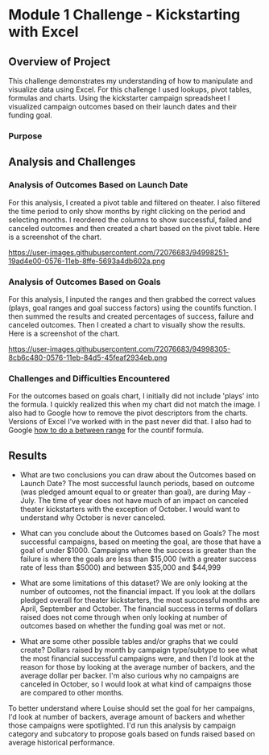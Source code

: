 # Module 1 Challenge - Kickstarting with Excel

## Overview of Project
This challenge demonstrates my understanding of how to manipulate and visualize data using Excel. For this challenge I used lookups, pivot tables, formulas and charts. Using the kickstarter campaign spreadsheet I visualized campaign outcomes based on their launch dates and their funding goal.

### Purpose

## Analysis and Challenges

### Analysis of Outcomes Based on Launch Date
For this analysis, I created a pivot table and filtered on theater. I also filtered the time period to only show months by right clicking on the period and selecting months. I reordered the columns to show successful, failed and canceled outcomes and then created a chart based on the pivot table. Here is a screenshot of the chart.

https://user-images.githubusercontent.com/72076683/94998251-19ad4e00-0576-11eb-8ffe-5693a4db602a.png

### Analysis of Outcomes Based on Goals
For this analysis, I inputed the ranges and then grabbed the correct values (plays, goal ranges and goal success factors) using the countifs function. I then summed the results and created percentages of success, failure and canceled outcomes. Then I created a chart to visually show the results. Here is a screenshot of the chart.

https://user-images.githubusercontent.com/72076683/94998305-8cb6c480-0576-11eb-84d5-45feaf2934eb.png

### Challenges and Difficulties Encountered
For the outcomes based on goals chart, I initially did not include 'plays' into the formula. I quickly realized this when my chart did not match the image. I also had to Google how to remove the pivot descriptors from the charts. Versions of Excel I've worked with in the past never did that. I also had to Google [how to do a between range](https://www.extendoffice.com/documents/excel/2412-excel-count-cells-between-two-values.html) for the countif formula.


## Results

- What are two conclusions you can draw about the Outcomes based on Launch Date?
The most successful launch periods, based on outcome (was pledged amount equal to or greater than goal), are during May - July.
The time of year does not have much of an impact on canceled theater kickstarters with the exception of October. I would want to understand why October is never canceled.

- What can you conclude about the Outcomes based on Goals?
The most successful campaigns, based on meeting the goal, are those that have a goal of under $1000. Campaigns where the success is greater than the failure is where the goals are less than $15,000 (with a greater success rate of less than $5000) and between $35,000 and $44,999

- What are some limitations of this dataset?
We are only looking at the number of outcomes, not the financial impact. If you look at the dollars pledged overall for theater kickstarters, the most successful months are April, September and October. The financial success in terms of dollars raised does not come through when only looking at number of outcomes based on whether the funding goal was met or not.

- What are some other possible tables and/or graphs that we could create?
Dollars raised by month by campaign type/subtype to see what the most financial successful campaigns were, and then I'd look at the reason for those by looking at the average number of backers, and the average dollar per backer. 
I'm also curious why no campaigns are canceled in October, so I would look at what kind of campaigns those are compared to other months.

To better understand where Louise should set the goal for her campaigns, I'd look at number of backers, average amount of backers and whether those campaigns were spotlighted. I'd run this analysis by campaign category and subcatory to propose goals based on funds raised based on average historical performance.
